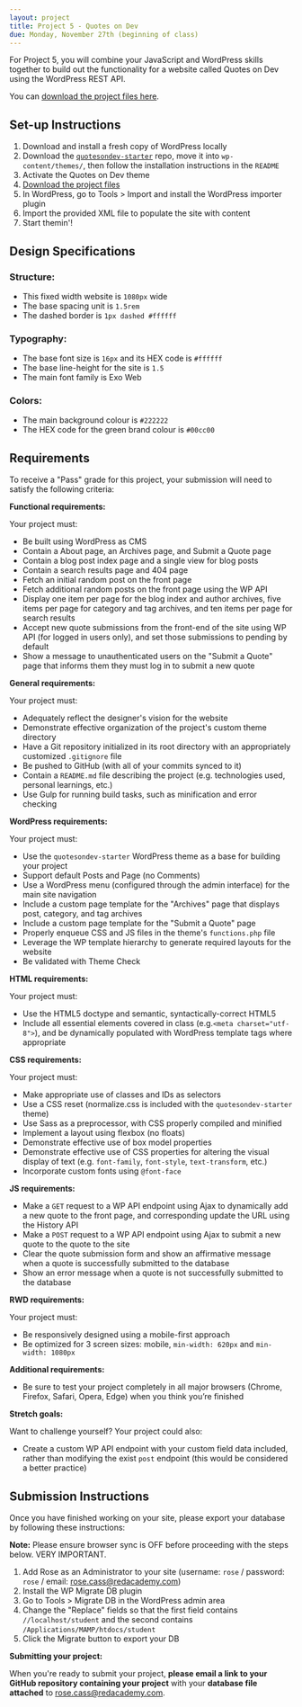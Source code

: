 ```yaml
---
layout: project
title: Project 5 - Quotes on Dev
due: Monday, November 27th (beginning of class)
---
```


For Project 5, you will combine your JavaScript and WordPress skills together to build out the functionality for a website called Quotes on Dev using the WordPress REST API.

You can [download the project files here](https://s3-us-west-2.amazonaws.com/red-wdp/project-files/project-05.zip).

## Set-up Instructions

1. Download and install a fresh copy of WordPress locally
2. Download the [`quotesondev-starter`](https://github.com/redacademy/quotesondev-starter) repo, move it into `wp-content/themes/`, then follow the installation instructions in the `README`
3. Activate the Quotes on Dev theme
4. [Download the project files](https://s3-us-west-2.amazonaws.com/red-wdp/project-files/project-05.zip)
5. In WordPress, go to Tools > Import and install the WordPress importer plugin
6. Import the provided XML file to populate the site with content
7. Start themin'!

## Design Specifications

### Structure:

- This fixed width website is `1080px` wide
- The base spacing unit is `1.5rem`
- The dashed border is `1px dashed #ffffff`

### Typography:

- The base font size is `16px` and its HEX code is `#ffffff`
- The base line-height for the site is `1.5`
- The main font family is Exo Web

### Colors:

- The main background colour is `#222222`
- The HEX code for the green brand colour is `#00cc00`

## Requirements

To receive a "Pass" grade for this project, your submission will need to satisfy the following criteria:

**Functional requirements:**

Your project must:

- Be built using WordPress as CMS
- Contain a About page, an Archives page, and Submit a Quote page
- Contain a blog post index page and a single view for blog posts
- Contain a search results page and 404 page
- Fetch an initial random post on the front page
- Fetch additional random posts on the front page using the WP API
- Display one item per page for the blog index and author archives, five items per page for category and tag archives, and ten items per page for search results
- Accept new quote submissions from the front-end of the site using WP API (for logged in users only), and set those submissions to pending by default
- Show a message to unauthenticated users on the "Submit a Quote" page that informs them they must log in to submit a new quote

**General requirements:**

Your project must:

- Adequately reflect the designer's vision for the website
- Demonstrate effective organization of the project's custom theme directory
- Have a Git repository initialized in its root directory with an appropriately customized `.gitignore` file
- Be pushed to GitHub (with all of your commits synced to it)
- Contain a `README.md` file describing the project (e.g. technologies used, personal learnings, etc.)
- Use Gulp for running build tasks, such as minification and error checking

**WordPress requirements:**

Your project must:

- Use the `quotesondev-starter` WordPress theme as a base for building your project
- Support default Posts and Page (no Comments)
- Use a WordPress menu (configured through the admin interface) for the main site navigation
- Include a custom page template for the "Archives" page that displays post, category, and tag archives
- Include a custom page template for the "Submit a Quote" page
- Properly enqueue CSS and JS files in the theme's `functions.php` file
- Leverage the WP template hierarchy to generate required layouts for the website
- Be validated with Theme Check

**HTML requirements:**

Your project must:

- Use the HTML5 doctype and semantic, syntactically-correct HTML5
- Include all essential elements covered in class (e.g.`<meta charset="utf-8">`), and be dynamically populated with WordPress template tags where appropriate

**CSS requirements:**

Your project must:

- Make appropriate use of classes and IDs as selectors
- Use a CSS reset (normalize.css is included with the `quotesondev-starter` theme)
- Use Sass as a preprocessor, with CSS properly compiled and minified
- Implement a layout using flexbox (no floats)
- Demonstrate effective use of box model properties
- Demonstrate effective use of CSS properties for altering the visual display of text (e.g. `font-family`, `font-style`, `text-transform`, etc.)
- Incorporate custom fonts using `@font-face`

**JS requirements:**

- Make a `GET` request to a WP API endpoint using Ajax to dynamically add a new quote to the front page, and corresponding update the URL using the History API
- Make a `POST` request to a WP API endpoint using Ajax to submit a new quote to the quote to the site
- Clear the quote submission form and show an affirmative message when a quote is successfully submitted to the database
- Show an error message when a quote is not successfully submitted to the database

**RWD requirements:**

Your project must:

- Be responsively designed using a mobile-first approach
- Be optimized for 3 screen sizes: mobile, `min-width: 620px` and `min-width: 1080px`

**Additional requirements:**

- Be sure to test your project completely in all major browsers (Chrome, Firefox, Safari, Opera, Edge) when you think you’re finished

**Stretch goals:**

Want to challenge yourself? Your project could also:

- Create a custom WP API endpoint with your custom field data included, rather than modifying the exist `post` endpoint (this would be considered a better practice)

## Submission Instructions

Once you have finished working on your site, please export your database by following these instructions:

**Note:** Please ensure browser sync is OFF before proceeding with the steps below. VERY IMPORTANT.

1. Add Rose as an Administrator to your site (username: `rose` / password: `rose` / email: rose.cass@redacademy.com)
2. Install the WP Migrate DB plugin
3. Go to Tools > Migrate DB in the WordPress admin area
4. Change the "Replace" fields so that the first field contains `//localhost/student` and the second contains `/Applications/MAMP/htdocs/student`
5. Click the Migrate button to export your DB

**Submitting your project:**

When you're ready to submit your project, **please email a link to your GitHub repository containing your project** with your **database file attached** to [rose.cass@redacademy.com](mailto:rose.cass@redacademy.com).

